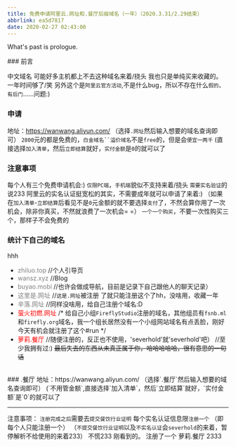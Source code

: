 ```yaml
---
title: 免费申请阿里云.网址和.餐厅后缀域名（一年）（2020.3.31/2.29结束）
abbrlink: ea5d7817
date: 2020-02-27 02:43:00
---
```

What's past is prologue.

<!--more-->### 前言
中文域名
可能好多主机都上不去这种域名来着/挠头
我也只是单纯买来收藏的。
一年时间够了/笑
另外这个是`阿里云官方活动`,不是什么bug，所以不存在什么`假的`、`有后门`……问题:)
<br>


### 申请
地址：https://wanwang.aliyun.com/
（选择`.网址`然后输入想要的域名查询即可）
`2800`元的都是免费的，`白金域名``溢价域名`不是`free`的，但是会`便宜一两千`
(直接选择`加入清单`，然后`立即结算`就好，`实付金额`是`0`的就可以了
<br>

### 注意事项
每个人有三个免费申请机会:)
`仅限PC端`，`手机端`貌似不支持来着/挠头
`需要实名验证`的说233
阿里云的实名认证挺宽松的其实，不需要成年就可以申请了来着:)
（如果在`加入清单`-`立即结算`后看见不是`0`元金额的就不要选择`支付`了，不然会算你用了一次机会，除非你真买，不然就浪费了一次机会= =）
`一个一个购买`，不要一次性购买三个，那样子不会免费的
<br>


### 统计下自己的域名
hhh

 - <font color="grey">zhiluo.top</font>
//个人引导页
 - <font color="grey">wansz.xyz</font>
//Blog
 - <font color="grey">buyao.mobi</font>
//也许会做成导航，目前是记录下自己跟他人的聊天记录）
 - <font color="grey">这里是.网址</font>
//`这是.网址`被注册 了就只能注册这个了hh，没啥用，收藏一年
 - <font color="grey">辛落.网址</font>
//同样没啥用，给自己注册个域名:D
 - <font color="red">萤火初燃.网址</font>
/*
给自己小组`FireflyStudio`注册的域名，其他组员有`fsnb.ml`和`firefly.org`域名，我一个组长居然没有一个小组网站域名有点丢脸，刚好今天有机会就注册了这个#run
*/
 - <font color="red">萝莉.餐厅</font>
//随便注册的，反正也不使用，'severhold'就'severhold'吧）
//至少我拥有过:) 
~~最后失去的东西从未真正属于你，哈哈哈哈哈，很有意思的一句话~~


<br>
### .餐厅
地址：https://wanwang.aliyun.com/
（选择`.餐厅`然后输入想要的域名查询即可）
(`不用管金额`,直接选择`加入清单`，然后`立即结算`就好，`实付金额`是`0`的就可以了


----------
注意事项：
`注册完成之后`需要去`提交餐饮行业证明`
每个实名认证信息限`注册一个`
（即每个人只能注册一个）
（`不提交餐饮行业证明`以及`不实名认证`会`severhold`的来着，暂停解析不给使用的来着233）
不慌233
刚看到的。
注册了一个
萝莉.餐厅
2333

<br>